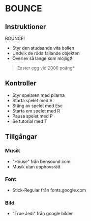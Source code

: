 # BOUNCE

## Instruktioner
BOUNCE!
- Styr den studsande vita bollen
- Undvik de röda fallande objekten
- Överlev så länge som möjligt!
> Easter egg vid 2000 poäng*

## Kontroller
- Styr spelaren med pilarna
- Starta spelet med S
- Stäng av spelet med Esc
- Starta om spelet med R
- Pausa spelet med P
- Se tutorial med T

## Tillgångar

### Musik
- "House" från bensound.com
- Musik utan upphovsrätt

### Font
- Stick-Regular från fonts.google.com

### Bild
- "True Jedi" från google bilder